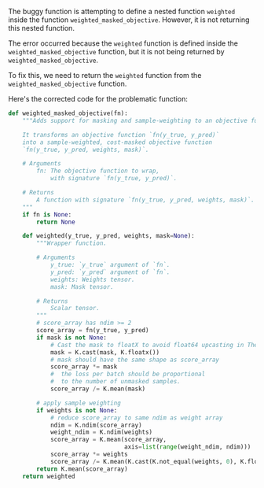 The buggy function is attempting to define a nested function `weighted` inside the function `weighted_masked_objective`. However, it is not returning this nested function.

The error occurred because the `weighted` function is defined inside the `weighted_masked_objective` function, but it is not being returned by `weighted_masked_objective`.

To fix this, we need to return the `weighted` function from the `weighted_masked_objective` function.

Here's the corrected code for the problematic function:

```python
def weighted_masked_objective(fn):
    """Adds support for masking and sample-weighting to an objective function.

    It transforms an objective function `fn(y_true, y_pred)`
    into a sample-weighted, cost-masked objective function
    `fn(y_true, y_pred, weights, mask)`.

    # Arguments
        fn: The objective function to wrap,
            with signature `fn(y_true, y_pred)`.

    # Returns
        A function with signature `fn(y_true, y_pred, weights, mask)`.
    """
    if fn is None:
        return None

    def weighted(y_true, y_pred, weights, mask=None):
        """Wrapper function.

        # Arguments
            y_true: `y_true` argument of `fn`.
            y_pred: `y_pred` argument of `fn`.
            weights: Weights tensor.
            mask: Mask tensor.

        # Returns
            Scalar tensor.
        """
        # score_array has ndim >= 2
        score_array = fn(y_true, y_pred)
        if mask is not None:
            # Cast the mask to floatX to avoid float64 upcasting in Theano
            mask = K.cast(mask, K.floatx())
            # mask should have the same shape as score_array
            score_array *= mask
            #  the loss per batch should be proportional
            #  to the number of unmasked samples.
            score_array /= K.mean(mask)

        # apply sample weighting
        if weights is not None:
            # reduce score_array to same ndim as weight array
            ndim = K.ndim(score_array)
            weight_ndim = K.ndim(weights)
            score_array = K.mean(score_array,
                                 axis=list(range(weight_ndim, ndim)))
            score_array *= weights
            score_array /= K.mean(K.cast(K.not_equal(weights, 0), K.floatx()))
        return K.mean(score_array)
    return weighted
```